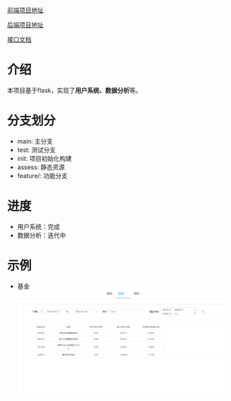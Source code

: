 [前端项目地址](https://github.com/fevolq/Front)

[后端项目地址](https://github.com/fevolq/Backend)

[接口文档]()

# 介绍
本项目基于flask，实现了**用户系统、数据分析**等。

# 分支划分
* main: 主分支
* test: 测试分支
* init: 项目初始化构建
* assess: 静态资源
* feature/: 功能分支

# 进度
* 用户系统：完成
* 数据分析：迭代中

# 示例
* 基金
![数据分析](./assess/images/demo.png)
